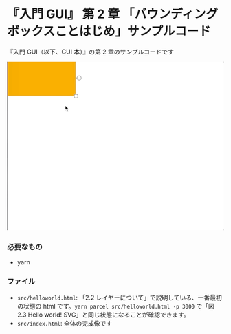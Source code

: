 # 『入門 GUI』 第 2 章 「バウンディングボックスことはじめ」サンプルコード

『入門 GUI（以下、GUI 本）』の第 2 章のサンプルコードです

![demo](docs/demo.gif)

### 必要なもの

- yarn

### ファイル

- `src/helloworld.html`: 「2.2 レイヤーについて」で説明している、一番最初の状態の html です。`yarn parcel src/helloworld.html -p 3000` で「図 2.3 Hello world! SVG」と同じ状態になることが確認できます。
- `src/index.html`: 全体の完成像です
